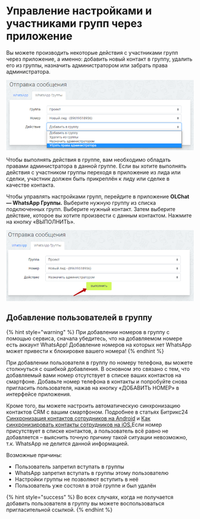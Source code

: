 # Управление настройками и участниками групп через приложение

Вы можете производить некоторые действия с участниками групп через приложение, а именно: добавить новый контакт в группу, удалить его из группы, назначить администратором или забрать права администратора.

![](<../.gitbook/assets/image (273).png>)

Чтобы выполнять действия в группе, вам необходимо обладать правами администратора в данной группе. Если вы хотите выполнять действия с участником группы переходя в приложение из лида или сделки, участник должен быть прикреплён к лиду или сделке в качестве контакта.

Чтобы управлять настройками групп, перейдите в приложение **OLChat — WhatsApp Группы.** Выберите нужную группу из списка подключенных групп. Выберите нужный контакт. Затем выберите действие, которое вы хотите произвести с данным контактом. Нажмите на кнопку «ВЫПОЛНИТЬ».

![](<../.gitbook/assets/image (553).png>)

## Добавление пользователей в группу

{% hint style="warning" %}
При добавлении номеров в группу с помощью сервиса, сначала убедитесь, что на добавляемом номере есть аккаунт WhatsApp! Добавление номеров на которых нет WhatsApp может привести к блокировке вашего номера!
{% endhint %}

При добавлении пользователя в группу по номеру телефона, вы можете столкнуться с ошибкой добавления. В основном это связано с тем, что добавляемый вами номер отсутствует в списке ваших контактов на смартфоне. Добавьте номер телефона в контакты и попробуйте снова пригласить пользователя, нажав на кнопку «ДОБАВИТЬ НОМЕР» в интерфейсе приложения.

Кроме того, вы можете настроить автоматическую синхронизацию контактов CRM с вашим смартфоном. Подробнее в статьях Битрикс24 [Синхронизация контактов сотрудников на Android](https://helpdesk.bitrix24.ru/open/18043040/) и [Как синхронизировать контакты сотрудников на iOS.](https://helpdesk.bitrix24.ru/open/18001982/)Если номер присутствует в списке контактов, а пользователь всё равно не добавляется – выяснить точную причину такой ситуации невозможно, т.к. WhatsApp не делится данной информацией.

Возможные причины:

* Пользователь запретил вступать в группы
* WhatsApp запретил вступать в группы этому пользователю
* Настройки группы не позволяют вступить в неё
* Пользователь уже состоял в этой группе и был удалён

{% hint style="success" %}
Во всех случаях, когда не получается добавить пользователя в группу вы можете воспользоваться пригласительной ссылкой.
{% endhint %}
